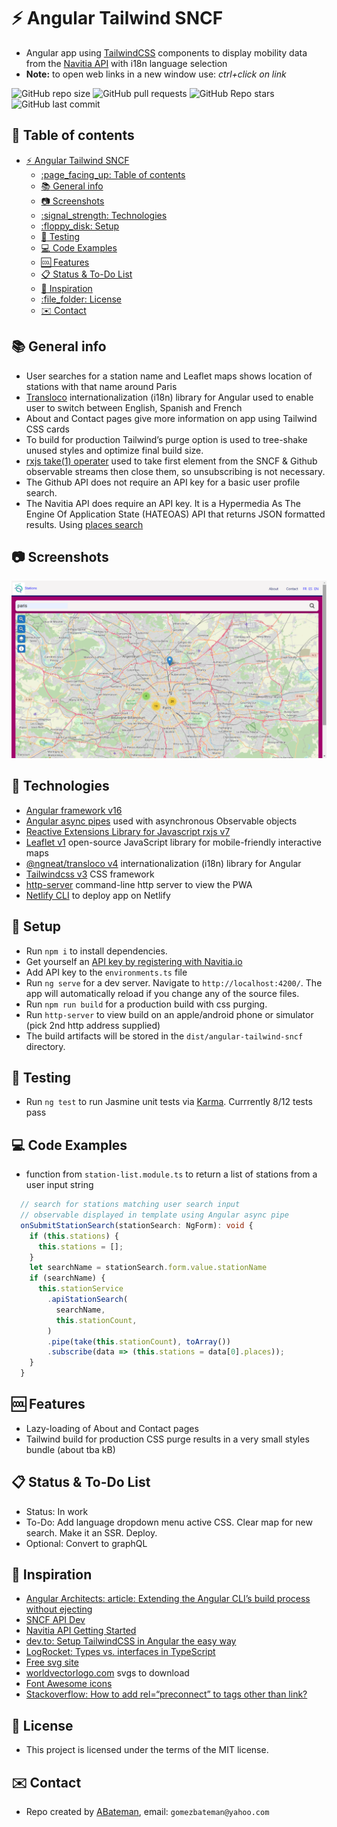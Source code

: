# :zap: Angular Tailwind SNCF

* Angular app using [TailwindCSS](https://developers.google.com/chart/) components to display mobility data from the [Navitia API](http://doc.navitia.io/#getting-started) with i18n language selection
* **Note:** to open web links in a new window use: _ctrl+click on link_

![GitHub repo size](https://img.shields.io/github/repo-size/AndrewJBateman/angular-tailwind-sncf?style=plastic)
![GitHub pull requests](https://img.shields.io/github/issues-pr/AndrewJBateman/angular-tailwind-sncf?style=plastic)
![GitHub Repo stars](https://img.shields.io/github/stars/AndrewJBateman/angular-tailwind-sncf?style=plastic)
![GitHub last commit](https://img.shields.io/github/last-commit/AndrewJBateman/angular-tailwind-sncf?style=plastic)

## :page_facing_up: Table of contents

* [:zap: Angular Tailwind SNCF](#zap-angular-tailwind-sncf)
  * [:page\_facing\_up: Table of contents](#page_facing_up-table-of-contents)
  * [:books: General info](#books-general-info)
  * [:camera: Screenshots](#camera-screenshots)
  * [:signal\_strength: Technologies](#signal_strength-technologies)
  * [:floppy\_disk: Setup](#floppy_disk-setup)
  * [:wrench: Testing](#wrench-testing)
  * [:computer: Code Examples](#computer-code-examples)
  * [:cool: Features](#cool-features)
  * [:clipboard: Status \& To-Do List](#clipboard-status--to-do-list)
  * [:clap: Inspiration](#clap-inspiration)
  * [:file\_folder: License](#file_folder-license)
  * [:envelope: Contact](#envelope-contact)

## :books: General info

* User searches for a station name and Leaflet maps shows location of stations with that name around Paris
* [Transloco](https://ngneat.github.io/transloco/) internationalization (i18n) library for Angular used to enable user to switch between English, Spanish and French
* About and Contact pages give more information on app using Tailwind CSS cards
* To build for production Tailwind’s purge option is used to tree-shake unused styles and optimize final build size.
* [rxjs take(1) operater](https://advancedweb.hu/rxjs-the-differences-between-first-take-1-and-single/) used to take first element from the SNCF & Github observable streams then close them, so unsubscribing is not necessary.
* The Github API does not require an API key for a basic user profile search.
* The Navitia API does require an API key. It is a Hypermedia As The Engine Of Application State (HATEOAS) API that returns JSON formatted results. Using [places search](https://doc.navitia.io/#places)

## :camera: Screenshots

![Angular page](./imgs/map.png)

## :signal_strength: Technologies

* [Angular framework v16](https://angular.io/)
* [Angular async pipes](https://angular.io/api/common/AsyncPipe) used with asynchronous Observable objects
* [Reactive Extensions Library for Javascript rxjs v7](https://rxjs.dev/)
* [Leaflet v1](https://leafletjs.com/) open-source JavaScript library for mobile-friendly interactive maps
* [@ngneat/transloco v4](https://ngneat.github.io/transloco/) internationalization (i18n) library for Angular
* [Tailwindcss v3](https://tailwindcss.com/) CSS framework
* [http-server](https://www.npmjs.com/package/http-server) command-line http server to view the PWA
* [Netlify CLI](https://www.npmjs.com/package/netlify-cli) to deploy app on Netlify

## :floppy_disk: Setup

* Run `npm i` to install dependencies.
* Get yourself an [API key by registering with Navitia.io](https://navitia.io/inscription/)
* Add API key to the `environments.ts` file
* Run `ng serve` for a dev server. Navigate to `http://localhost:4200/`. The app will automatically reload if you change any of the source files.
* Run `npm run build` for a production build with css purging.
* Run `http-server` to view build on an apple/android phone or simulator (pick 2nd http address supplied)
* The build artifacts will be stored in the `dist/angular-tailwind-sncf` directory.

## :wrench: Testing

* Run `ng test` to run Jasmine unit tests via [Karma](https://karma-runner.github.io). Currrently 8/12 tests pass

## :computer: Code Examples

* function from `station-list.module.ts` to return a list of stations from a user input string

```typescript
  // search for stations matching user search input
  // observable displayed in template using Angular async pipe
  onSubmitStationSearch(stationSearch: NgForm): void {
    if (this.stations) {
      this.stations = [];
    }
    let searchName = stationSearch.form.value.stationName
    if (searchName) {
      this.stationService
        .apiStationSearch(
          searchName,
          this.stationCount,
        )
        .pipe(take(this.stationCount), toArray())
        .subscribe(data => (this.stations = data[0].places));
    }
  }
```

## :cool: Features

* Lazy-loading of About and Contact pages
* Tailwind build for production CSS purge results in a very small styles bundle (about tba kB)

## :clipboard: Status & To-Do List

* Status: In work
* To-Do: Add language dropdown menu active CSS. Clear map for new search. Make it an SSR. Deploy.
* Optional: Convert to graphQL

## :clap: Inspiration

* [Angular Architects: article: Extending the Angular CLI’s build process without ejecting](https://www.angulararchitects.io/aktuelles/extending-the-angular-clis-build-process/)
* [SNCF API Dev](https://www.digital.sncf.com/startup/api/token-developpeur)
* [Navitia API Getting Started](http://doc.navitia.io/#getting-started)
* [dev.to: Setup TailwindCSS in Angular the easy way](https://dev.to/angular/setup-tailwindcss-in-angular-the-easy-way-1i5l)
* [LogRocket: Types vs. interfaces in TypeScript](https://blog.logrocket.com/types-vs-interfaces-in-typescript/)
* [Free svg site](https://freesvg.org/)
* [worldvectorlogo.com](https://worldvectorlogo.com/) svgs to download
* [Font Awesome icons](https://fontawesome.com/v6.0/icons)
* [Stackoverflow: How to add rel=“preconnect” to tags other than link?](https://stackoverflow.com/questions/54900054/how-to-add-rel-preconnect-to-tags-other-than-link)

## :file_folder: License

* This project is licensed under the terms of the MIT license.

## :envelope: Contact

* Repo created by [ABateman](https://github.com/AndrewJBateman), email: `gomezbateman@yahoo.com`
